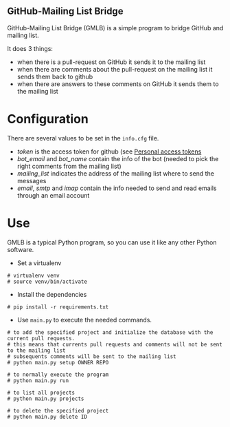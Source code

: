 GitHub-Mailing List Bridge
-----

GitHub-Mailing List Bridge (GMLB) is a simple program to bridge GitHub and mailing list.

It does 3 things:

- when there is a pull-request on GitHub it sends it to the mailing list
- when there are comments about the pull-request on the mailing list it sends them back to github
- when there are answers to these comments on GitHub it sends them to the mailing list

Configuration
======

There are several values to be set in the `info.cfg` file.
- *token* is the access token for github (see [Personal access tokens](https://github.com/settings/tokens)
- *bot_email* and *bot_name* contain the info of the bot (needed to pick the right comments from the mailing list)
- *mailing_list* indicates the address of the mailing list where to send the messages
- *email*, *smtp* and *imap* contain the info needed to send and read emails through an email account

Use
======

GMLB is a typical Python program, so you can use it like any other Python software.

* Set a virtualenv

```
# virtualenv venv
# source venv/bin/activate
```

* Install the dependencies
```
# pip install -r requirements.txt
```
* Use `main.py` to execute the needed commands.
```
# to add the specified project and initialize the database with the current pull requests.
# this means that currents pull requests and comments will not be sent to the mailing list
# subsequents comments will be sent to the mailing list
# python main.py setup OWNER REPO

# to normally execute the program 
# python main.py run

# to list all projects
# python main.py projects

# to delete the specified project
# python main.py delete ID
```
